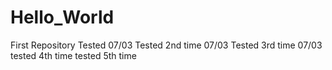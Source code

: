 # Hello_World
First Repository
Tested 07/03
Tested 2nd time 07/03
Tested 3rd time 07/03
tested 4th time
tested 5th time
